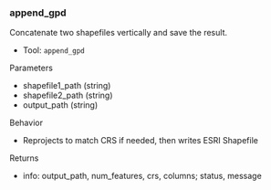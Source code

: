 ### append_gpd

Concatenate two shapefiles vertically and save the result.

- Tool: `append_gpd`

Parameters

- shapefile1_path (string)
- shapefile2_path (string)
- output_path (string)

Behavior

- Reprojects to match CRS if needed, then writes ESRI Shapefile

Returns

- info: output_path, num_features, crs, columns; status, message
